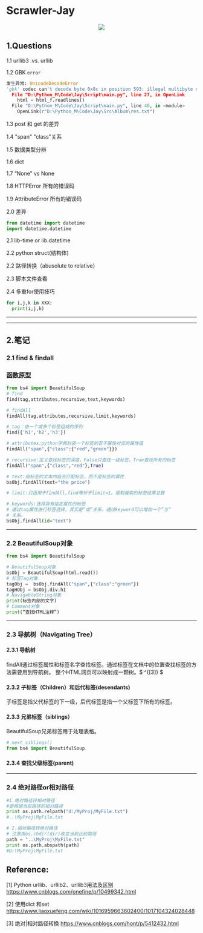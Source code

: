 # Scrawler-Jay

<center>
    <img src="D:\Python_M\Code\Jay\Doc\Figure\66531471859003-bad.jpg">
</center>

## 1.Questions

1.1 urllib3 .vs. urllib

1.2 GBK `error`

```python
发生异常: UnicodeDecodeError
'gbk' codec can't decode byte 0x8c in position 593: illegal multibyte sequence
  File "D:\Python_M\Code\Jay\Script\main.py", line 27, in OpenLink
    html = html_f.readlines()
  File "D:\Python_M\Code\Jay\Script\main.py", line 40, in <module>
    OpenLink(r"D:\Python_M\Code\Jay\Src\Album\res.txt")
```

1.3 post 和 get 的差异

1.4 "span" "class"关系

1.5 数据类型分辨

1.6 dict

1.7 “None” vs None

1.8 HTTPError 所有的错误码

1.9 AttributeError 所有的错误码

2.0 差异

```python
from datetime import datetime
import datetime.datetime 
```

2.1 lib-time or lib.datetime

2.2 python struct(结构体)

2.2 路径转换（abusolute to relative）

2.3 脚本文件查看

2.4 多重for使用技巧
```python
for i,j,k in XXX:
  print(i,j,k)
```

---
---

## 2.笔记

### 2.1 find & findall 

### 函数原型

```python
from bs4 import BeautifulSoup
# find 
find(tag,attributes,recursive,text,keywords)

# findAll
findAll(tag,attributes,recursive,limit,keywords)

# tag：由一个或多个标签组成的序列
find({'h1','h2','h3'})

# attributes:python字典封装一个标签的若干属性对应的属性值
findAll("span",{"class":{"red","green"}})

# recursive:定义查找标签的深度，False只查找一级标签，True查找所有的标签
findAll("span",{"class","red"},True)

# text:用标签的文本内容去匹配标签，而不是标签的属性
bsObj.findAll(text="the price")

# limit:只适用于findAll,find等价于limit=1。限制搜索的标签结果总数

# keywords:选择具有指定属性的标签
# 通过tag属性进行标签选择，其实是“或”关系，通过keyword可以增加一个”与“
# 关系。
bsObj.findAll(id="text")

```

---

### 2.2 BeautifulSoup对象

```python
from bs4 import BeautifulSoup

# BeautifulSoup对象
bsObj = BeautifulSoup(html.read())
# 标签Tag对象
tagObj =  bsObj.findAll("span",{"class":"green"})
tagHObj = bsObj.div.h1
# NavigableString对象
print(标签内部的文字)
# Comment对象
print(“查找HTML注释”)

```

---

### 2.3 导航树（Navigating Tree）
#### 2.3.1 导航树
findAll通过标签属性和标签名字查找标签。通过标签在文档中的位置查找标签的方法需要用到导航树。
整个HTML网页可以映射成一颗树。$ ^{[3]} $

#### 2.3.2 子标签（Children）和后代标签(desendants)
子标签是指父代标签的下一级，后代标签是指一个父标签下所有的标签。

#### 2.3.3 兄弟标签（siblings）
BeautifulSoup兄弟标签用于处理表格。
```python
# next_siblings()
from bs4 import BeautifulSoup

```

#### 2.3.4 查找父级标签(parent)

---


### 2.4 绝对路径or相对路径
```python
#1.绝对路径转相对路径
#是根据当前路径的相对路径
print os.path.relpath("d:/MyProj/MyFile.txt")
#..\MyProj\MyFile.txt

# 2.相对路径转绝对路径
# 注意用os.chdir(dir)改变当前比较路径
path = "..\MyProj\MyFile.txt"
print os.path.abspath(path)
#D:\MyProj\MyFile.txt
```



## Reference:

[1] Python urllib、urllib2、urllib3用法及区别  https://www.cnblogs.com/onefine/p/10499342.html

[2] 使用dict 和set  https://www.liaoxuefeng.com/wiki/1016959663602400/1017104324028448

[3] 绝对|相对路径转换 https://www.cnblogs.com/hont/p/5412432.html